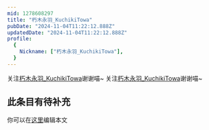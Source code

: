 ```yaml
---
mid: 1278608297
title: "朽木永羽_KuchikiTowa"
pubDate: "2024-11-04T11:22:12.888Z"
updatedDate: "2024-11-04T11:22:12.888Z"
profile:
  {
    Nickname: ["朽木永羽_KuchikiTowa"],
  }
---
```


关注[朽木永羽_KuchikiTowa](https://space.bilibili.com/1278608297)谢谢喵~ 关注[朽木永羽_KuchikiTowa](https://space.bilibili.com/1278608297)谢谢喵~

## 此条目有待补充
你可以在[这里](https://github.com/Yuhanawa/VTuber.ICU-Content/edit/master/v/朽木永羽_KuchikiTowa/index.md)编辑本文
